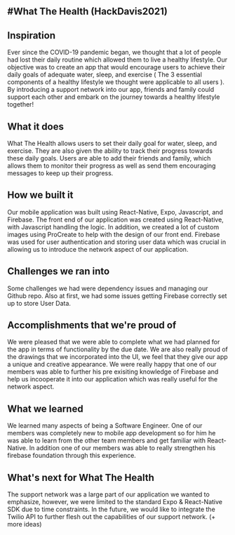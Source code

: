 #What The Health (HackDavis2021)
---

## Inspiration
Ever since the COVID-19 pandemic began, we thought that a lot of people had lost their daily routine which allowed them to live a healthy lifestyle. Our objective was to create an app that would encourage users to achieve their daily goals of adequate water, sleep, and exercise ( The 3 essential components of a healthy lifestyle we thought were applicable to all users ). By introducing a support network into our app, friends and family could support each other and embark on the journey towards a healthy lifestyle together! 

## What it does
What The Health allows users to set their daily goal for water, sleep, and exercise. They are also given the ability to track their progress towards these daily goals. Users are able to add their friends and family, which allows them to monitor their progress as well as send them encouraging messages to keep up their progress.

## How we built it
Our mobile application was built using React-Native, Expo, Javascript, and Firebase. The front end of our application was created using React-Native, with Javascript handling the logic. In addition, we created a lot of custom images using ProCreate to help with the design of our front end. Firebase was used for user authentication and storing user data which was crucial in allowing us to introduce the network aspect of our application.

## Challenges we ran into
Some challenges we had were dependency issues and managing our Github repo. Also at first, we had some issues getting Firebase correctly set up to store User Data.

## Accomplishments that we're proud of
We were pleased that we were able to complete what we had planned for the app in terms of functionality by the due date. We are also really proud of the drawings that we incorporated into the UI, we feel that they give our app a unique and creative appearance. We were really happy that one of our members was able to further his pre exisiting knowledge of Firebase and help us incooperate it into our application which was really useful for the network aspect.

## What we learned
We learned many aspects of being a Software Engineer. One of our members was completely new to mobile app development so for him he was able to learn from the other team members and get familiar with React-Native. In addition one of our members was able to really strengthen his firebase foundation through this experience.

## What's next for What The Health
The support network was a large part of our application we wanted to emphasize, however, we were limited to the standard Expo & React-Native SDK due to time constraints. In the future, we would like to integrate the Twilio API to further flesh out the capabilities of our support network. (+ more ideas)
